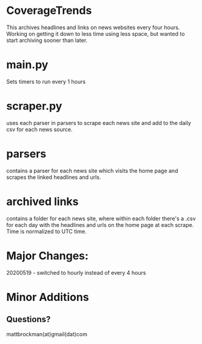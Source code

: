# CoverageTrends
This archives headlines and links on news websites every four hours. Working on getting it down to less time using less space, but wanted to start archiving sooner than later.

# main.py
Sets timers to run every 1 hours

# scraper.py
uses each parser in parsers to scrape each news site and add to the daily csv for each news source.

# parsers
contains a parser for each news site which visits the home page and scrapes the linked headlines and urls.

# archived links
contains a folder for each news site, where within each folder there's a .csv for each day with the headlines and urls on the home page at each scrape. Time is normalized to UTC time.

# Major Changes:
20200519 - switched to hourly instead of every 4 hours

# Minor Additions

## Questions?
mattbrockman(at)gmail(dat)com
